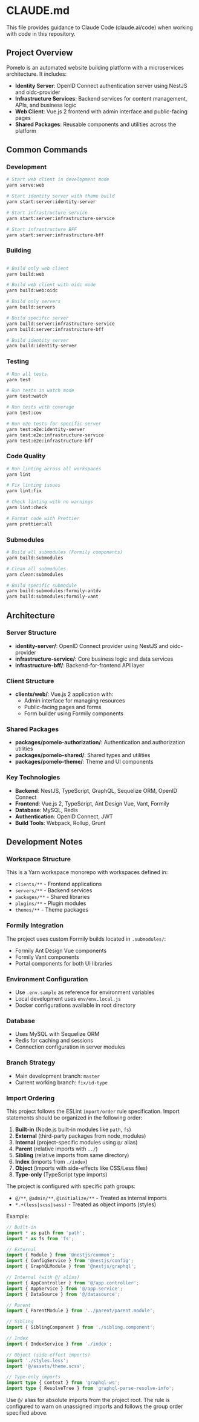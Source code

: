 # CLAUDE.md

This file provides guidance to Claude Code (claude.ai/code) when working with code in this repository.

## Project Overview

Pomelo is an automated website building platform with a microservices architecture. It includes:

- **Identity Server**: OpenID Connect authentication server using NestJS and oidc-provider
- **Infrastructure Services**: Backend services for content management, APIs, and business logic
- **Web Client**: Vue.js 2 frontend with admin interface and public-facing pages
- **Shared Packages**: Reusable components and utilities across the platform

## Common Commands

### Development
```bash
# Start web client in development mode
yarn serve:web

# Start identity server with theme build
yarn start:server:identity-server

# Start infrastructure service
yarn start:server:infrastructure-service

# Start infrastructure BFF
yarn start:server:infrastructure-bff
```

### Building
```bash

# Build only web client
yarn build:web

# Build web client with oidc mode
yarn build:web:oidc

# Build only servers
yarn build:servers

# Build specific server
yarn build:server:infrastructure-service
yarn build:server:infrastructure-bff

# Build identity server
yarn build:identity-server
```

### Testing
```bash
# Run all tests
yarn test

# Run tests in watch mode
yarn test:watch

# Run tests with coverage
yarn test:cov

# Run e2e tests for specific server
yarn test:e2e:identity-server
yarn test:e2e:infrastructure-service
yarn test:e2e:infrastructure-bff
```

### Code Quality
```bash
# Run linting across all workspaces
yarn lint

# Fix linting issues
yarn lint:fix

# Check linting with no warnings
yarn lint:check

# Format code with Prettier
yarn prettier:all
```

### Submodules
```bash
# Build all submodules (Formily components)
yarn build:submodules

# Clean all submodules
yarn clean:submodules

# Build specific submodule
yarn build:submodules:formily-antdv
yarn build:submodules:formily-vant
```

## Architecture

### Server Structure
- **identity-server/**: OpenID Connect provider using NestJS and oidc-provider
- **infrastructure-service/**: Core business logic and data services
- **infrastructure-bff/**: Backend-for-frontend API layer

### Client Structure
- **clients/web/**: Vue.js 2 application with:
  - Admin interface for managing resources
  - Public-facing pages and forms
  - Form builder using Formily components

### Shared Packages
- **packages/pomelo-authorization/**: Authentication and authorization utilities
- **packages/pomelo-shared/**: Shared types and utilities
- **packages/pomelo-theme/**: Theme and UI components

### Key Technologies
- **Backend**: NestJS, TypeScript, GraphQL, Sequelize ORM, OpenID Connect
- **Frontend**: Vue.js 2, TypeScript, Ant Design Vue, Vant, Formily
- **Database**: MySQL, Redis
- **Authentication**: OpenID Connect, JWT
- **Build Tools**: Webpack, Rollup, Grunt

## Development Notes

### Workspace Structure
This is a Yarn workspace monorepo with workspaces defined in:
- `clients/**` - Frontend applications
- `servers/**` - Backend services  
- `packages/**` - Shared libraries
- `plugins/**` - Plugin modules
- `themes/**` - Theme packages

### Formily Integration
The project uses custom Formily builds located in `.submodules/`:
- Formily Ant Design Vue components
- Formily Vant components  
- Portal components for both UI libraries

### Environment Configuration
- Use `.env.sample` as reference for environment variables
- Local development uses `env/env.local.js`
- Docker configurations available in root directory

### Database
- Uses MySQL with Sequelize ORM
- Redis for caching and sessions
- Connection configuration in server modules

### Branch Strategy
- Main development branch: `master`
- Current working branch: `fix/id-type`

### Import Ordering
This project follows the ESLint `import/order` rule specification. Import statements should be organized in the following order:

1. **Built-in** (Node.js built-in modules like `path`, `fs`)
2. **External** (third-party packages from node_modules)
3. **Internal** (project-specific modules using `@/` alias)
4. **Parent** (relative imports with `../`)
5. **Sibling** (relative imports from same directory)
6. **Index** (imports from `./index`)
7. **Object** (imports with side-effects like CSS/Less files)
8. **Type-only** (TypeScript type imports)

The project is configured with specific path groups:
- `@/**`, `@admin/**`, `@initialize/**` - Treated as internal imports
- `*.+(less|scss|sass)` - Treated as object imports (styles)

Example:
```typescript
// Built-in
import * as path from 'path';
import * as fs from 'fs';

// External
import { Module } from '@nestjs/common';
import { ConfigService } from '@nestjs/config';
import { GraphQLModule } from '@nestjs/graphql';

// Internal (with @/ alias)
import { AppController } from '@/app.controller';
import { AppService } from '@/app.service';
import { DataSource } from '@/datasource';

// Parent
import { ParentModule } from '../parent/parent.module';

// Sibling
import { SiblingComponent } from './sibling.component';

// Index
import { IndexService } from './index';

// Object (side-effect imports)
import './styles.less';
import '@/assets/theme.scss';

// Type-only imports
import type { Context } from 'graphql-ws';
import type { ResolveTree } from 'graphql-parse-resolve-info';
```

Use `@/` alias for absolute imports from the project root. The rule is configured to warn on unassigned imports and follows the group order specified above.
